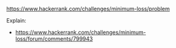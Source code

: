 https://www.hackerrank.com/challenges/minimum-loss/problem

Explain:
- https://www.hackerrank.com/challenges/minimum-loss/forum/comments/799943
